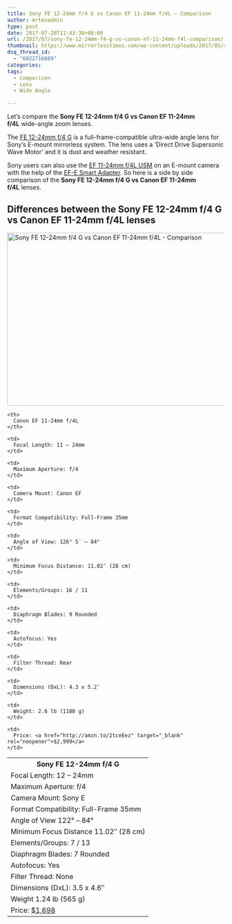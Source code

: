 ```yaml
---
title: Sony FE 12-24mm f/4 G vs Canon EF 11-24mm f/4L – Comparison
author: mrtmsadmin
type: post
date: 2017-07-28T11:43:38+00:00
url: /2017/07/sony-fe-12-24mm-f4-g-vs-canon-ef-11-24mm-f4l-comparison/
thumbnail: https://www.mirrorlesstimes.com/wp-content/uploads/2017/05/sony-fe-12-24mm-f4-g.jpg
dsq_thread_id:
  - "6022716689"
categories:
tags:
  - Comparison
  - Lens
  - Wide Angle

---
```

Let’s compare the **Sony FE 12-24mm f/4 G vs Canon EF 11-24mm f/4L** wide-angle zoom lenses.

The [FE 12-24mm f/4 G][1] is a full-frame-compatible ultra-wide angle lens for Sony’s E-mount mirrorless system. The lens uses a ‘Direct Drive Supersonic Wave Motor’ and it is dust and weather resistant.

Sony users can also use the [EF 11-24mm f/4L USM][2] on an E-mount camera with the help of the <a href="http://amzn.to/2u65s7R" target="_blank" rel="noopener">EF-E Smart Adapter</a>. So here is a side by side comparison of the **Sony FE 12-24mm f/4 G vs Canon EF 11-24mm f/4L** lenses.<!--more-->

## Differences between the Sony FE 12-24mm f/4 G vs Canon EF 11-24mm f/4L lenses

<img class="alignnone" title="Sony FE 12-24mm f/4 G vs Canon EF 11-24mm f/4L - Comparison" src="https://i1.wp.com/www.dailycameranews.com/wp-content/uploads/2017/06/sony-fe-12-24mm-f4-g-vs-canon-ef-11-24mm-f4l.jpg?resize=600%2C400&#038;ssl=1" alt="Sony FE 12-24mm f/4 G vs Canon EF 11-24mm f/4L - Comparison" width="600" height="400" data-recalc-dims="1" /> 

<table  class="tableizer-table table table-hover table table-hover" >
  <tr class="tableizer-firstrow">
    <th>
      Sony FE 12-24mm f/4 G
    </th>
    
    <th>
      Canon EF 11-24mm f/4L
    </th>
  </tr>
  
  <tr>
    <td>
      Focal Length: 12 – 24mm
    </td>
    
    <td>
      Focal Length: 11 – 24mm
    </td>
  </tr>
  
  <tr>
    <td>
      Maximum Aperture: f/4
    </td>
    
    <td>
      Maximum Aperture: f/4
    </td>
  </tr>
  
  <tr>
    <td>
      Camera Mount: Sony E
    </td>
    
    <td>
      Camera Mount: Canon EF
    </td>
  </tr>
  
  <tr>
    <td>
      Format Compatibility: Full-Frame 35mm
    </td>
    
    <td>
      Format Compatibility: Full-Frame 35mm
    </td>
  </tr>
  
  <tr>
    <td>
      Angle of View 122° – 84°
    </td>
    
    <td>
      Angle of View: 126° 5′ – 84°
    </td>
  </tr>
  
  <tr>
    <td>
      Minimum Focus Distance 11.02″ (28 cm)
    </td>
    
    <td>
      Minimum Focus Distance: 11.02″ (28 cm)
    </td>
  </tr>
  
  <tr>
    <td>
      Elements/Groups: 7 / 13
    </td>
    
    <td>
      Elements/Groups: 16 / 11
    </td>
  </tr>
  
  <tr>
    <td>
      Diaphragm Blades: 7 Rounded
    </td>
    
    <td>
      Diaphragm Blades: 9 Rounded
    </td>
  </tr>
  
  <tr>
    <td>
      Autofocus: Yes
    </td>
    
    <td>
      Autofocus: Yes
    </td>
  </tr>
  
  <tr>
    <td>
      Filter Thread: None
    </td>
    
    <td>
      Filter Thread: Rear
    </td>
  </tr>
  
  <tr>
    <td>
      Dimensions (DxL): 3.5 x 4.6″
    </td>
    
    <td>
      Dimensions (DxL): 4.3 x 5.2″
    </td>
  </tr>
  
  <tr>
    <td>
      Weight 1.24 lb (565 g)
    </td>
    
    <td>
      Weight: 2.6 lb (1180 g)
    </td>
  </tr>
  
  <tr>
    <td>
      Price: <a href="http://amzn.to/2pUlBvL" target="_blank" rel="noopener">$1,698</a>
    </td>
    
    <td>
      Price: <a href="http://amzn.to/2tceEez" target="_blank" rel="noopener">$2,999</a>
    </td>
  </tr>
</table>

<div class="sharedaddy sd-sharing-enabled">
</div>

 [1]: https://www.mirrorlesstimes.com/2017/05/sony-fe-12-24mm-f4-g/
 [2]: https://www.dailycameranews.com/2015/02/canon-ef-11-24mm-f4l-usm/